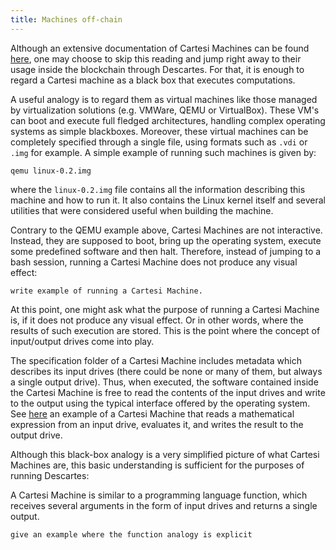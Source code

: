 ```yaml
---
title: Machines off-chain
---
```


Although an extensive documentation of Cartesi Machines can be found [here](../machine/intro.md), one may choose to skip this reading and jump right away to their usage inside the blockchain through Descartes. For that, it is enough to regard a Cartesi machine as a black box that executes computations.

A useful analogy is to regard them as virtual machines like those managed by virtualization solutions (e.g. VMWare, QEMU or VirtualBox). These VM's  can boot and execute full fledged architectures, handling complex operating systems as simple blackboxes. Moreover, these virtual machines can be completely specified through a single file, using formats such as `.vdi` or `.img` for example. A simple example of running such machines is given by:
```
qemu linux-0.2.img
```
where the `linux-0.2.img` file contains all the information describing this machine and how to run it. It also contains the Linux kernel itself and several utilities that were considered useful when building the machine.

Contrary to the QEMU example above, Cartesi Machines are not interactive. Instead, they are supposed to boot, bring up the operating system, execute some predefined software and then halt. Therefore, instead of jumping to a bash session, running a Cartesi Machine does not produce any visual effect:
```
write example of running a Cartesi Machine.
```

At this point, one might ask what the purpose of running a Cartesi Machine is, if it does not produce any visual effect. Or in other words, where the results of such execution are stored. This is the point where the concept of input/output drives come into play.

The specification folder of a Cartesi Machine includes metadata which describes its input drives (there could be none or many of them, but always a single output drive). Thus, when executed, the software contained inside the Cartesi Machine is free to read the contents of the input drives and write to the output using the typical interface offered by the operating system. See [here](../../machine/host/cmdline/#cartesi-machine-templates) an example of a Cartesi Machine that reads a mathematical expression from an input drive, evaluates it, and writes the result to the output drive.

Although this black-box analogy is a very simplified picture of what Cartesi Machines are, this basic understanding is sufficient for the purposes of running Descartes:

A Cartesi Machine is similar to a programming language function, which receives several arguments in the form of input drives and returns a single output.

```
give an example where the function analogy is explicit
```
